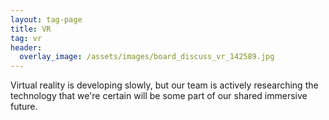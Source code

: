 ```yaml
---
layout: tag-page
title: VR
tag: vr
header:
  overlay_image: /assets/images/board_discuss_vr_142589.jpg
---
```


Virtual reality is developing slowly, but our team is actively researching the technology that we're certain will be some part of our shared immersive future. 